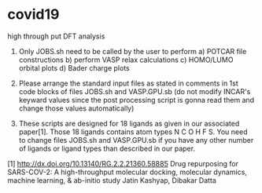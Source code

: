 # covid19
high through put DFT analysis

1) Only JOBS.sh need to be called by the user to perform a) POTCAR file constructions b) perform VASP relax calculations c) HOMO/LUMO orbital plots d) Bader charge plots

2) Please arrange the standard input files as stated in comments in 1st code blocks of files JOBS.sh and VASP.GPU.sb (do not modify INCAR's keyward values since the post processing script is gonna read them and change those values automatically)

3) These scripts are designed for 18 ligands as given in our associated paper[1]. Those 18 ligands contains atom types N C O H F S. You need to change files JOBS.sh and VASP.GPU.sb if you have any other number of ligands or ligand types than described in our paper.


[1]
http://dx.doi.org/10.13140/RG.2.2.21360.58885
Drug repurposing for SARS-COV-2: A high-throughput molecular docking, molecular dynamics, machine learning, & ab-initio study
Jatin Kashyap, Dibakar Datta
